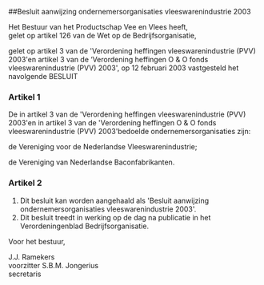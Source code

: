 <meta http-equiv='Content-Type' content='text/html; charset=utf-8' />

##Besluit aanwijzing ondernemersorganisaties vleeswarenindustrie 2003

Het Bestuur van het Productschap Vee en Vlees heeft,  
gelet op artikel 126 van de Wet op de Bedrijfsorganisatie,

gelet op artikel 3 van de 'Verordening heffingen vleeswarenindustrie (PVV) 2003'en artikel 3 van de ‘Verordening heffingen O & O fonds vleeswarenindustrie (PVV) 2003',
op 12 februari 2003 vastgesteld het navolgende BESLUIT    

### Artikel  1  

De in artikel 3 van de 'Verordening heffingen vleeswarenindustrie (PVV) 2003'en in artikel 3 van de 'Verordening heffingen O & O fonds vleeswarenindustrie (PVV) 2003'bedoelde ondernemersorganisaties zijn: 

de Vereniging voor de Nederlandse Vleeswarenindustrie;  

de Vereniging van Nederlandse Baconfabrikanten.    

### Artikel  2  

1.  Dit besluit kan worden aangehaald als 'Besluit aanwijzing ondernemersorganisaties vleeswarenindustrie 2003'.   
2.  Dit besluit treedt in werking op de dag na publicatie in het Verordeningenblad Bedrijfsorganisatie.   

Voor het bestuur,  

J.J. Ramekers  
voorzitter 
S.B.M. Jongerius  
secretaris     
